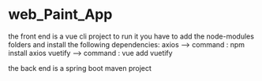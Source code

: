 # web_Paint_App

the front end is  a vue cli project 
to run it you have to add the node-modules folders and install the following dependencies:
 axios --> command : npm install axios
 vuetify --> command : vue add vuetify
 
 the back end is  a spring boot maven project 
